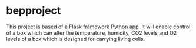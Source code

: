 # bepproject

This project is based of a Flask framework Python app.
It will enable control of a box which can alter the temperature, humidity, CO2 levels and O2 levels of a box which is designed for carrying living cells.
